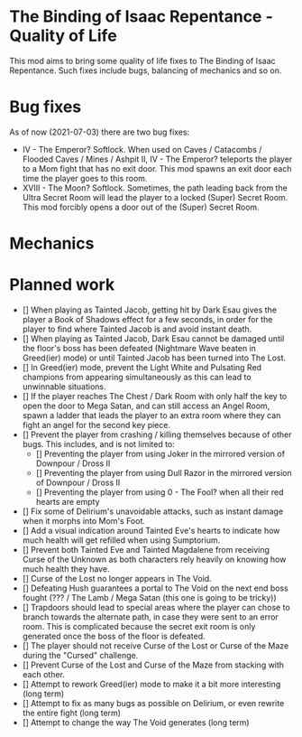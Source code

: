 # The Binding of Isaac Repentance - Quality of Life

This mod aims to bring some quality of life fixes to The Binding of Isaac Repentance.
Such fixes include bugs, balancing of mechanics and so on.

# Bug fixes

As of now (2021-07-03) there are two bug fixes:
* IV - The Emperor? Softlock. When used on Caves / Catacombs / Flooded Caves / 
Mines / Ashpit II, IV - The Emperor? teleports the player to a Mom fight that
has no exit door. This mod spawns an exit door each time the player goes to 
this room.
* XVIII - The Moon? Softlock. Sometimes, the path leading back from the Ultra
Secret Room will lead the player to a locked (Super) Secret Room. This mod 
forcibly opens a door out of the (Super) Secret Room.

# Mechanics 

# Planned work

- [] When playing as Tainted Jacob, getting hit by Dark Esau gives the player a 
Book of Shadows effect for a few seconds, in order for the player to find where
Tainted Jacob is and avoid instant death.
- [] When playing as Tainted Jacob, Dark Esau cannot be damaged until the floor's
boss has been defeated (Nightmare Wave beaten in Greed(ier) mode) or until 
Tainted Jacob has been turned into The Lost.
- [] In Greed(ier) mode, prevent the Light White and Pulsating Red champions from 
appearing simultaneously as this can lead to unwinnable situations.
- [] If the player reaches The Chest / Dark Room with only half the key to open the
door to Mega Satan, and can still access an Angel Room, spawn a ladder that leads
the player to an extra room where they can fight an angel for the second key 
piece.
- [] Prevent the player from crashing / killing themselves because of other bugs.
This includes, and is not limited to:
	- [] Preventing the player from using Joker in the mirrored version of 
Downpour / Dross II
	- [] Preventing the player from using Dull Razor in the mirrored version
of Downpour / Dross II
	- [] Preventing the player from using 0 - The Fool? when all their red
hearts are empty
- [] Fix some of Delirium's unavoidable attacks, such as instant damage when it 
morphs into Mom's Foot.
- [] Add a visual indication around Tainted Eve's hearts to indicate how much health
will get refilled when using Sumptorium.
- [] Prevent both Tainted Eve and Tainted Magdalene from receiving Curse of the 
Unknown as both characters rely heavily on knowing how much health they have.
- [] Curse of the Lost no longer appears in The Void.
- [] Defeating Hush guarantees a portal to The Void on the next end boss fought 
(??? / The Lamb / Mega Satan (this one is going to be tricky))
- [] Trapdoors should lead to special areas where the player can chose to branch
towards the alternate path, in case they were sent to an error room. This is 
complicated because the secret exit room is only generated once the boss of
the floor is defeated.
- [] The player should not receive Curse of the Lost or Curse of the Maze during 
the "Cursed" challenge.
- [] Prevent Curse of the Lost and Curse of the Maze from stacking with each other.
- [] Attempt to rework Greed(ier) mode to make it a bit more interesting (long term)
- [] Attempt to fix as many bugs as possible on Delirium, or even rewrite the entire
fight (long term)
- [] Attempt to change the way The Void generates (long term)
